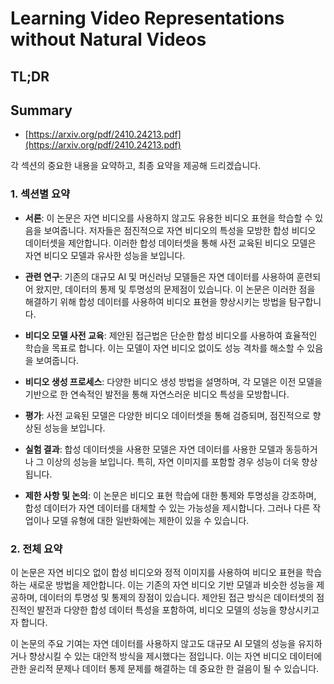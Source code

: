 # Learning Video Representations without Natural Videos
## TL;DR
## Summary
- [https://arxiv.org/pdf/2410.24213.pdf](https://arxiv.org/pdf/2410.24213.pdf)

각 섹션의 중요한 내용을 요약하고, 최종 요약을 제공해 드리겠습니다.

### 1. 섹션별 요약
- **서론**: 이 논문은 자연 비디오를 사용하지 않고도 유용한 비디오 표현을 학습할 수 있음을 보여줍니다. 저자들은 점진적으로 자연 비디오의 특성을 모방한 합성 비디오 데이터셋을 제안합니다. 이러한 합성 데이터셋을 통해 사전 교육된 비디오 모델은 자연 비디오 모델과 유사한 성능을 보입니다.

- **관련 연구**: 기존의 대규모 AI 및 머신러닝 모델들은 자연 데이터를 사용하여 훈련되어 왔지만, 데이터의 통제 및 투명성의 문제점이 있습니다. 이 논문은 이러한 점을 해결하기 위해 합성 데이터를 사용하여 비디오 표현을 향상시키는 방법을 탐구합니다.

- **비디오 모델 사전 교육**: 제안된 접근법은 단순한 합성 비디오를 사용하여 효율적인 학습을 목표로 합니다. 이는 모델이 자연 비디오 없이도 성능 격차를 해소할 수 있음을 보여줍니다.

- **비디오 생성 프로세스**: 다양한 비디오 생성 방법을 설명하며, 각 모델은 이전 모델을 기반으로 한 연속적인 발전을 통해 자연스러운 비디오 특성을 모방합니다.

- **평가**: 사전 교육된 모델은 다양한 비디오 데이터셋을 통해 검증되며, 점진적으로 향상된 성능을 보입니다.

- **실험 결과**: 합성 데이터셋을 사용한 모델은 자연 데이터를 사용한 모델과 동등하거나 그 이상의 성능을 보입니다. 특히, 자연 이미지를 포함할 경우 성능이 더욱 향상됩니다.

- **제한 사항 및 논의**: 이 논문은 비디오 표현 학습에 대한 통제와 투명성을 강조하며, 합성 데이터가 자연 데이터를 대체할 수 있는 가능성을 제시합니다. 그러나 다른 작업이나 모델 유형에 대한 일반화에는 제한이 있을 수 있습니다.

### 2. 전체 요약
이 논문은 자연 비디오 없이 합성 비디오와 정적 이미지를 사용하여 비디오 표현을 학습하는 새로운 방법을 제안합니다. 이는 기존의 자연 비디오 기반 모델과 비슷한 성능을 제공하며, 데이터의 투명성 및 통제의 장점이 있습니다. 제안된 접근 방식은 데이터셋의 점진적인 발전과 다양한 합성 데이터 특성을 포함하여, 비디오 모델의 성능을 향상시키고자 합니다. 

이 논문의 주요 기여는 자연 데이터를 사용하지 않고도 대규모 AI 모델의 성능을 유지하거나 향상시킬 수 있는 대안적 방식을 제시했다는 점입니다. 이는 자연 비디오 데이터에 관한 윤리적 문제나 데이터 통제 문제를 해결하는 데 중요한 한 걸음이 될 수 있습니다.